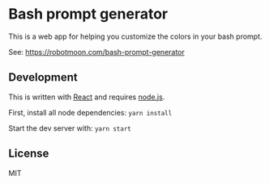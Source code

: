 # Bash prompt generator

This is a web app for helping you customize the colors in your bash prompt.

See: https://robotmoon.com/bash-prompt-generator


## Development

This is written with [React](https://reactjs.org/) and requires [node.js](https://nodejs.org/).

First, install all node dependencies:
`yarn install`

Start the dev server with:
`yarn start`


## License

MIT
